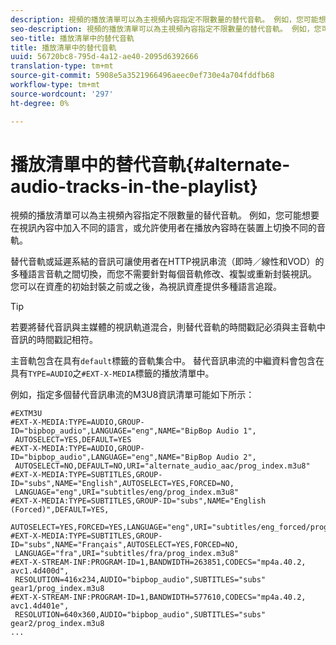```yaml
---
description: 視頻的播放清單可以為主視頻內容指定不限數量的替代音軌。 例如，您可能想要在視訊內容中加入不同的語言，或允許使用者在播放內容時在裝置上切換不同的音軌。
seo-description: 視頻的播放清單可以為主視頻內容指定不限數量的替代音軌。 例如，您可能想要在視訊內容中加入不同的語言，或允許使用者在播放內容時在裝置上切換不同的音軌。
seo-title: 播放清單中的替代音軌
title: 播放清單中的替代音軌
uuid: 56720bc8-795d-4a12-ae40-2095d6392666
translation-type: tm+mt
source-git-commit: 5908e5a3521966496aeec0ef730e4a704fddfb68
workflow-type: tm+mt
source-wordcount: '297'
ht-degree: 0%

---
```



# 播放清單中的替代音軌{#alternate-audio-tracks-in-the-playlist}

視頻的播放清單可以為主視頻內容指定不限數量的替代音軌。 例如，您可能想要在視訊內容中加入不同的語言，或允許使用者在播放內容時在裝置上切換不同的音軌。

替代音軌或延遲系結的音訊可讓使用者在HTTP視訊串流（即時／線性和VOD）的多種語言音軌之間切換，而您不需要針對每個音軌修改、複製或重新封裝視訊。 您可以在資產的初始封裝之前或之後，為視訊資產提供多種語言追蹤。

>[!TIP]
>
>若要將替代音訊與主媒體的視訊軌道混合，則替代音軌的時間戳記必須與主音軌中音訊的時間戳記相符。

主音軌包含在具有`default`標籤的音軌集合中。 替代音訊串流的中繼資料會包含在具有`TYPE=AUDIO`之`#EXT-X-MEDIA`標籤的播放清單中。

例如，指定多個替代音訊串流的M3U8資訊清單可能如下所示：

```
#EXTM3U
#EXT-X-MEDIA:TYPE=AUDIO,GROUP-ID="bipbop_audio",LANGUAGE="eng",NAME="BipBop Audio 1",
 AUTOSELECT=YES,DEFAULT=YES
#EXT-X-MEDIA:TYPE=AUDIO,GROUP-ID="bipbop_audio",LANGUAGE="eng",NAME="BipBop Audio 2",
 AUTOSELECT=NO,DEFAULT=NO,URI="alternate_audio_aac/prog_index.m3u8"
#EXT-X-MEDIA:TYPE=SUBTITLES,GROUP-ID="subs",NAME="English",AUTOSELECT=YES,FORCED=NO,
 LANGUAGE="eng",URI="subtitles/eng/prog_index.m3u8"
#EXT-X-MEDIA:TYPE=SUBTITLES,GROUP-ID="subs",NAME="English (Forced)",DEFAULT=YES,
 AUTOSELECT=YES,FORCED=YES,LANGUAGE="eng",URI="subtitles/eng_forced/prog_index.m3u8"
#EXT-X-MEDIA:TYPE=SUBTITLES,GROUP-ID="subs",NAME="Français",AUTOSELECT=YES,FORCED=NO,
 LANGUAGE="fra",URI="subtitles/fra/prog_index.m3u8"
#EXT-X-STREAM-INF:PROGRAM-ID=1,BANDWIDTH=263851,CODECS="mp4a.40.2, avc1.4d400d",
 RESOLUTION=416x234,AUDIO="bipbop_audio",SUBTITLES="subs" 
gear1/prog_index.m3u8
#EXT-X-STREAM-INF:PROGRAM-ID=1,BANDWIDTH=577610,CODECS="mp4a.40.2, avc1.4d401e",
 RESOLUTION=640x360,AUDIO="bipbop_audio",SUBTITLES="subs"
gear2/prog_index.m3u8
...
```

